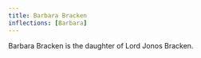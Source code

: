 ```yaml
---
title: Barbara Bracken
inflections: [Barbara]
---
```


Barbara Bracken is the daughter of Lord Jonos Bracken.


